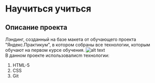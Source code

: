 # Научиться учиться  
## Описание проекта  
Лэндинг, созданный на базе макета от обучающего проекта "Яндекс.Практикум", в котором собраны все технологии, которым обучают на первом курсе обучения.
![alt text](https://i.ibb.co/NrmM2PV/image.png)  
В данном проекте использовалисm технологии:  
1. HTML-5
2. CSS
3. Git